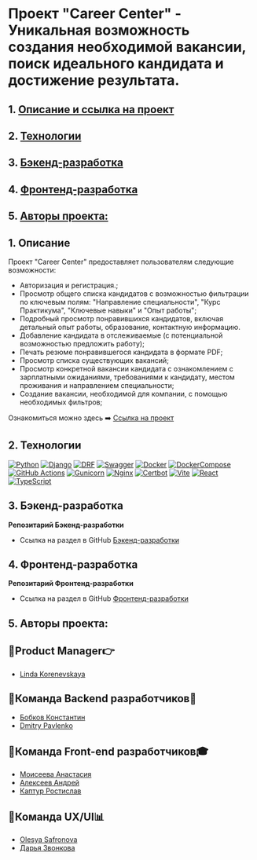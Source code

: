 # Проект "Career Center" - Уникальная возможность создания необходимой вакансии, поиск идеального кандидата и достижение результата.

## 1. [Описание и ссылка на проект](#1)
## 2. [Технологии](#2)
## 3. [Бэкенд-разработка](#3)
## 4. [Фронтенд-разработка](#4)
## 5. [Авторы проекта:](#5)

## 1. Описание  <a id=1></a>

Проект "Career Center" предоставляет пользователям следующие возможности:
- Авторизация и регистрация.;
- Просмотр общего списка кандидатов с возможностью фильтрации по ключевым полям: 
  "Направление специальности", "Курс Практикума", "Ключевые навыки" и "Опыт работы";
- Подробный просмотр понравившихся кандидатов, 
включая детальный опыт работы, образование, контактную информацию.
- Добавление кандидата в отслеживаемые (с потенциальной возможностью предложить работу);
- Печать резюме понравившегося кандидата в формате PDF;
- Просмотр списка существующих вакансий;
- Просмотр конкретной вакансии кандидата с ознакомлением с зарплатными ожиданиями, 
требованиями к кандидату, местом проживания и направлением специальности;
- Создание вакансии, необходимой для компании, с помощью необходимых фильтров;

Ознакомиться можно здесь ➡️ [Ссылка на проект](https://infinity-team-8.ru/)

## 2. Технологии  <a id=2></a>

[![Python](https://img.shields.io/badge/Python-%203.10-blue?style=flat-square&logo=Python)](https://www.python.org/)
[![Django](https://img.shields.io/badge/Django-%203.2.18-blue?style=flat-square&logo=django)](https://www.djangoproject.com/)
[![DRF](https://img.shields.io/badge/DjangoRESTFramework-%203.14.0-blue?style=flat-square&logo=django)](https://www.django-rest-framework.org/)
[![Swagger](https://img.shields.io/badge/Swagger-%201.21.7-blue?style=flat-square&logo=swagger)](https://swagger.io/)
[![Docker](https://img.shields.io/badge/Docker-%2024.0.5-blue?style=flat-square&logo=docker)](https://www.docker.com/)
[![DockerCompose](https://img.shields.io/badge/Docker_Compose-%202.21.0-blue?style=flat-square&logo=docsdotrs)](https://docs.docker.com/compose/)
[![GitHub Actions](https://img.shields.io/badge/GitHub_Actions-%20-blue?style=flat-square&logo=githubactions)](https://github.com/features/actions)
[![Gunicorn](https://img.shields.io/badge/Gunicorn-%2020.0.4-blue?style=flat-square&logo=gunicorn)](https://gunicorn.org/)
[![Nginx](https://img.shields.io/badge/Nginx-%201.22.1-blue?style=flat-square&logo=nginx)](https://www.nginx.com/)
[![Certbot](https://img.shields.io/badge/certbot-%202.7.3-blue?style=flat-square&logo=letsencrypt)](https://certbot.eff.org/)
[![Vite](https://img.shields.io/badge/Vite-%20-blue?style=flat-square&logo=vite)](https://vitejs.dev/)
[![React](https://img.shields.io/badge/React-%20-blue?style=flat-square&logo=react)](https://react.dev/)
[![TypeScript](https://img.shields.io/badge/TypeScript-%20-blue?style=flat-square&logo=typescript)](https://www.typescriptlang.org/)


## 3. Бэкенд-разработка <a id=3></a>
**Репозитарий Бэкенд-разработки**
- Ссылка на раздел в GitHub [Бэкенд-разработки](https://github.com/DPavlen/Hackathon_team_8/tree/develop/backend)

## 4. Фронтенд-разработка <a id=4></a>
**Репозитарий Фронтенд-разработки**
- Ссылка на раздел в GitHub [Фронтенд-разработки](https://github.com/DPavlen/Hackathon_team_8/tree/develop/frontend)


## 5. Авторы проекта: <a id=5></a>

## 👑Product Manager👉
+ [Linda Korenevskaya](https://www.linkedin.com/in/linda-korenevskaya-4445a5296/?utm_source=share&utm_campaign=share_via&utm_content=profile&utm_medium=ios_app)

## 🤝Команда Backend разработчиков🚀
+ [Бобков Константин](https://github.com/deltabobkov)
+ [Dmitry Pavlenko](https://github.com/DPavlen)

## 💪Команда Front-end разработчиков🎓 
+ [Моисеева Анастасия](https://github.com/AnastasiaMoiseeva0)
+ [Алексеев Андрей](https://github.com/cipher24)
+ [Каптур Ростислав](https://github.com/rastereo)
 
## 💎Команда UX/UI📊
+ [Olesya Safronova](https://www.behance.net/olesyasafr9e3b)
+ [Дарья Звонкова](https://product-designer-daria.notion.site/4785ad3d62d248cb959f5e807d191b79)

